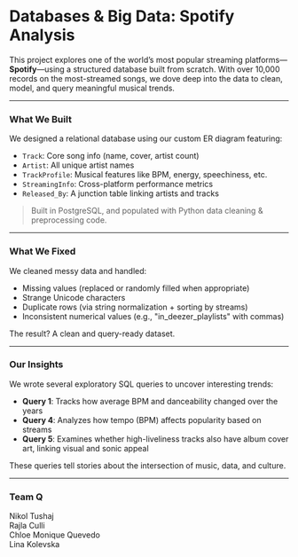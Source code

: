 # Databases & Big Data: Spotify Analysis

This project explores one of the world’s most popular streaming platforms—**Spotify**—using a structured database built from scratch. With over 10,000 records on the most-streamed songs, we dove deep into the data to clean, model, and query meaningful musical trends.

---

### What We Built

We designed a relational database using our custom ER diagram featuring:

- `Track`: Core song info (name, cover, artist count)
- `Artist`: All unique artist names
- `TrackProfile`: Musical features like BPM, energy, speechiness, etc.
- `StreamingInfo`: Cross-platform performance metrics
- `Released_By`: A junction table linking artists and tracks

> Built in PostgreSQL, and populated with Python data cleaning & preprocessing code.

---

### What We Fixed

We cleaned messy data and handled:

- Missing values (replaced or randomly filled when appropriate)
- Strange Unicode characters
- Duplicate rows (via string normalization + sorting by streams)
- Inconsistent numerical values (e.g., "in_deezer_playlists" with commas)

The result? A clean and query-ready dataset.

---

### Our Insights

We wrote several exploratory SQL queries to uncover interesting trends:

- **Query 1**: Tracks how average BPM and danceability changed over the years  
- **Query 4**: Analyzes how tempo (BPM) affects popularity based on streams  
- **Query 5**: Examines whether high-liveliness tracks also have album cover art, linking visual and sonic appeal

These queries tell stories about the intersection of music, data, and culture.

---

### Team Q

Nikol Tushaj  
Rajla Culli  
Chloe Monique Quevedo  
Lina Kolevska
